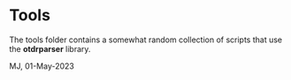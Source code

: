 # Tools

The tools folder contains a somewhat random collection of scripts that use the **otdrparser** library.

MJ, 01-May-2023
